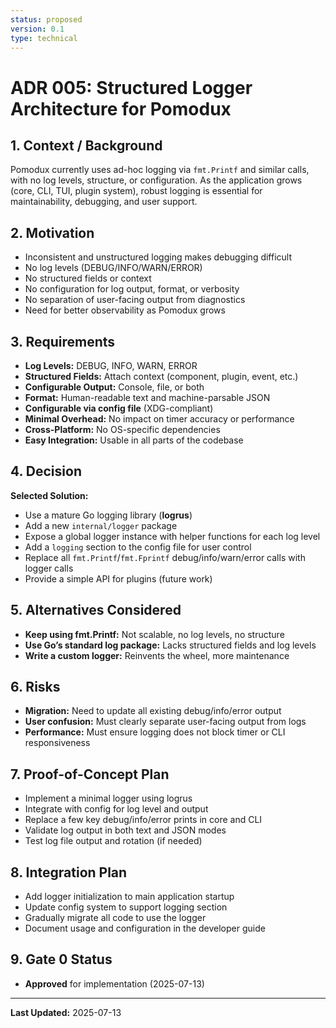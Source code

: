 ```yaml
---
status: proposed
version: 0.1
type: technical
---
```


# ADR 005: Structured Logger Architecture for Pomodux

## 1. Context / Background

Pomodux currently uses ad-hoc logging via `fmt.Printf` and similar calls, with no log levels, structure, or configuration. As the application grows (core, CLI, TUI, plugin system), robust logging is essential for maintainability, debugging, and user support.

## 2. Motivation
- Inconsistent and unstructured logging makes debugging difficult
- No log levels (DEBUG/INFO/WARN/ERROR)
- No structured fields or context
- No configuration for log output, format, or verbosity
- No separation of user-facing output from diagnostics
- Need for better observability as Pomodux grows

## 3. Requirements
- **Log Levels:** DEBUG, INFO, WARN, ERROR
- **Structured Fields:** Attach context (component, plugin, event, etc.)
- **Configurable Output:** Console, file, or both
- **Format:** Human-readable text and machine-parsable JSON
- **Configurable via config file** (XDG-compliant)
- **Minimal Overhead:** No impact on timer accuracy or performance
- **Cross-Platform:** No OS-specific dependencies
- **Easy Integration:** Usable in all parts of the codebase

## 4. Decision

**Selected Solution:**
- Use a mature Go logging library (**logrus**)
- Add a new `internal/logger` package
- Expose a global logger instance with helper functions for each log level
- Add a `logging` section to the config file for user control
- Replace all `fmt.Printf`/`fmt.Fprintf` debug/info/warn/error calls with logger calls
- Provide a simple API for plugins (future work)

## 5. Alternatives Considered
- **Keep using fmt.Printf:** Not scalable, no log levels, no structure
- **Use Go’s standard log package:** Lacks structured fields and log levels
- **Write a custom logger:** Reinvents the wheel, more maintenance

## 6. Risks
- **Migration:** Need to update all existing debug/info/error output
- **User confusion:** Must clearly separate user-facing output from logs
- **Performance:** Must ensure logging does not block timer or CLI responsiveness

## 7. Proof-of-Concept Plan
- Implement a minimal logger using logrus
- Integrate with config for log level and output
- Replace a few key debug/info/error prints in core and CLI
- Validate log output in both text and JSON modes
- Test log file output and rotation (if needed)

## 8. Integration Plan
- Add logger initialization to main application startup
- Update config system to support logging section
- Gradually migrate all code to use the logger
- Document usage and configuration in the developer guide

## 9. Gate 0 Status
- **Approved** for implementation (2025-07-13)

---
**Last Updated:** 2025-07-13 
